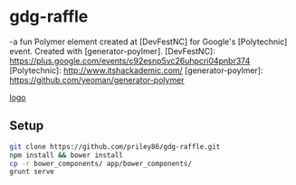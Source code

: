 gdg-raffle
==========

-a fun Polymer element created at [DevFestNC] for Google's [Polytechnic] event. Created with [generator-poylmer].
[DevFestNC]: https://plus.google.com/events/c92esnp5vc26uhpcri04pnbr374
[Polytechnic]: http://www.itshackademic.com/
[generator-poylmer]: https://github.com/yeoman/generator-polymer

[logo]

[logo]: https://raw.githubusercontent.com/priley86/gdg-raffle/master/logo/gdg-raffle-logo.png "gdg-raffle-demo"

Setup
--------------

```sh
git clone https://github.com/priley86/gdg-raffle.git
npm install && bower install
cp -r bower_components/ app/bower_components/
grunt serve
```





